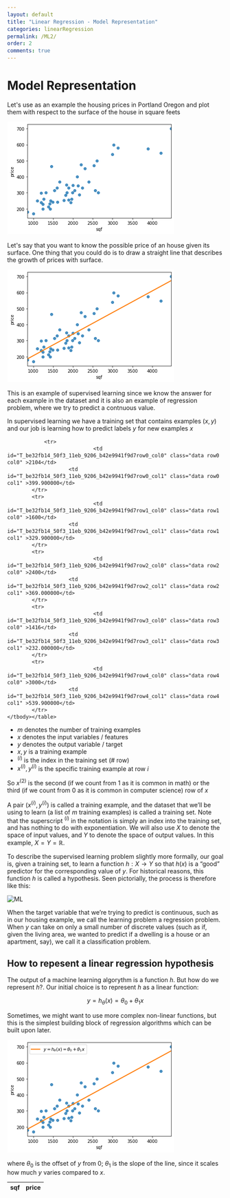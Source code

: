 ```yaml
---
layout: default
title: "Linear Regression - Model Representation"
categories: linearRegression
permalink: /ML2/
order: 2
comments: true
---
```


# Model Representation
Let's use as an example the housing prices in Portland Oregon and plot them with respect to the surface of the house in square feets


![png](ML-2-ModelRepresentation_files/ML-2-ModelRepresentation_2_0.png)


Let's say that you want to know the possible price of an house given its surface. One thing that you could do is to draw a straight line that describes the growth of prices with surface.


![png](ML-2-ModelRepresentation_files/ML-2-ModelRepresentation_4_0.png)


This is an example of supervised learning since we know the answer for each example in the dataset and it is also an example of regression problem, where we try to predict a contnuous value.

In supervised learning we have a training set that contains examples $(x, y)$ and our job is learning how to predict labels $y$ for new examples $x$




<style  type="text/css" >
#T_be32fb14_50f3_11eb_9206_b42e9941f9d7row0_col0,#T_be32fb14_50f3_11eb_9206_b42e9941f9d7row0_col1,#T_be32fb14_50f3_11eb_9206_b42e9941f9d7row1_col0,#T_be32fb14_50f3_11eb_9206_b42e9941f9d7row1_col1,#T_be32fb14_50f3_11eb_9206_b42e9941f9d7row2_col0,#T_be32fb14_50f3_11eb_9206_b42e9941f9d7row2_col1,#T_be32fb14_50f3_11eb_9206_b42e9941f9d7row3_col0,#T_be32fb14_50f3_11eb_9206_b42e9941f9d7row3_col1,#T_be32fb14_50f3_11eb_9206_b42e9941f9d7row4_col0,#T_be32fb14_50f3_11eb_9206_b42e9941f9d7row4_col1{
            text-align:  left;
        }</style><table id="T_be32fb14_50f3_11eb_9206_b42e9941f9d7" ><thead>    <tr>        <th class="col_heading level0 col0" >sqf</th>        <th class="col_heading level0 col1" >price</th>    </tr></thead><tbody>
                <tr>
                                <td id="T_be32fb14_50f3_11eb_9206_b42e9941f9d7row0_col0" class="data row0 col0" >2104</td>
                        <td id="T_be32fb14_50f3_11eb_9206_b42e9941f9d7row0_col1" class="data row0 col1" >399.900000</td>
            </tr>
            <tr>
                                <td id="T_be32fb14_50f3_11eb_9206_b42e9941f9d7row1_col0" class="data row1 col0" >1600</td>
                        <td id="T_be32fb14_50f3_11eb_9206_b42e9941f9d7row1_col1" class="data row1 col1" >329.900000</td>
            </tr>
            <tr>
                                <td id="T_be32fb14_50f3_11eb_9206_b42e9941f9d7row2_col0" class="data row2 col0" >2400</td>
                        <td id="T_be32fb14_50f3_11eb_9206_b42e9941f9d7row2_col1" class="data row2 col1" >369.000000</td>
            </tr>
            <tr>
                                <td id="T_be32fb14_50f3_11eb_9206_b42e9941f9d7row3_col0" class="data row3 col0" >1416</td>
                        <td id="T_be32fb14_50f3_11eb_9206_b42e9941f9d7row3_col1" class="data row3 col1" >232.000000</td>
            </tr>
            <tr>
                                <td id="T_be32fb14_50f3_11eb_9206_b42e9941f9d7row4_col0" class="data row4 col0" >3000</td>
                        <td id="T_be32fb14_50f3_11eb_9206_b42e9941f9d7row4_col1" class="data row4 col1" >539.900000</td>
            </tr>
    </tbody></table>



* $m$ denotes the number of training examples 
* $x$ denotes the input variables / features
* $y$ denotes the output variable / target
* $x, y$ is a training example
* $^{(i)}$ is the index in the training set (# row) 
* $x^{(i)}, y^{(i)}$ is the specific training example at row $i$

So $x^{(2)}$ is the second (if we count from 1 as it is common in math) or the third (if we count from 0 as it is common in computer science) row of $x$

  
A pair $\left(x^{(i)} , y^{(i)}\right)$ is called a training example, and the dataset that we’ll be using to learn (a list of $m$ training examples) is called a training set. Note that the superscript $^{(i)}$ in the notation is simply an index into the training set, and has nothing to do with exponentiation. We will also use $X$ to denote the space of input values, and $Y$ to denote the space of output values. In this example, $X = Y = \mathbb{R}$. 

To describe the supervised learning problem slightly more formally, our goal is, given a training set, to learn a function $h : X \to Y$ so that $h(x)$ is a “good” predictor for the corresponding value of $y$. For historical reasons, this function $h$ is called a hypothesis. Seen pictorially, the process is therefore like this:

![ML](./data/img/ML-flowchart.png)

When the target variable that we’re trying to predict is continuous, such as in our housing example, we call the learning problem a regression problem. When $y$ can take on only a small number of discrete values (such as if, given the living area, we wanted to predict if a dwelling is a house or an apartment, say), we call it a classification problem.

## How to repesent a linear regression hypothesis
The output of a machine learning algorythm is a function $h$. But how do we represent $h$?. Our initial choice is to represent $h$ as a linear function:

$$y = h_\theta(x) = \theta_0 + \theta_1x$$

Sometimes, we might want to use more complex non-linear functions, but this is the simplest building block of regression algorithms which can be built upon later.


![png](ML-2-ModelRepresentation_files/ML-2-ModelRepresentation_11_0.png)


where $\theta_0$ is the offset of $y$ from 0; $\theta_1$ is the slope of the line, since it scales how much $y$ varies compared to $x$.
